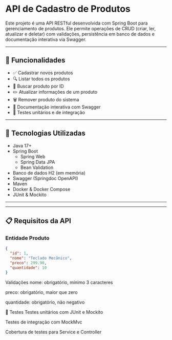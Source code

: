 # API de Cadastro de Produtos

Este projeto é uma API RESTful desenvolvida com Spring Boot para gerenciamento de produtos. Ele permite operações de CRUD (criar, ler, atualizar e deletar) com validações, persistência em banco de dados e documentação interativa via Swagger.

---

## 📌 Funcionalidades

- ✅ Cadastrar novos produtos
- 🔍 Listar todos os produtos
- 🔎 Buscar produto por ID
- ✏️ Atualizar informações de um produto
- 🗑️ Remover produto do sistema
- 📄 Documentação interativa com Swagger
- 🧪 Testes unitários e de integração

---

## 🚀 Tecnologias Utilizadas

- Java 17+
- Spring Boot
  - Spring Web
  - Spring Data JPA
  - Bean Validation
- Banco de dados H2 (em memória)
- Swagger (Springdoc OpenAPI)
- Maven
- Docker & Docker Compose
- JUnit & Mockito

---


---

## 📋 Requisitos da API

### Entidade Produto

```json
{
  "id": 1,
  "nome": "Teclado Mecânico",
  "preco": 299.90,
  "quantidade": 10
}
````

Validações
nome: obrigatório, mínimo 3 caracteres

preco: obrigatório, maior que zero

quantidade: obrigatório, não negativo

🧪 Testes
Testes unitários com JUnit e Mockito

Testes de integração com MockMvc

Cobertura de testes para Service e Controller


